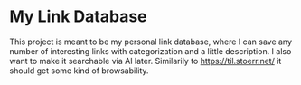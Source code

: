 # My Link Database

This project is meant to be my personal link database, where I can save any number of interesting links with
categorization and a little description. I also want to make it searchable via AI later. Similarily to 
https://til.stoerr.net/ it should get some kind of browsability.
